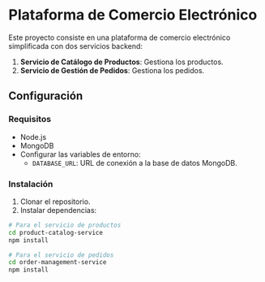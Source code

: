 # Plataforma de Comercio Electrónico

Este proyecto consiste en una plataforma de comercio electrónico simplificada con dos servicios backend:

1. **Servicio de Catálogo de Productos**: Gestiona los productos.
2. **Servicio de Gestión de Pedidos**: Gestiona los pedidos.

## Configuración

### Requisitos

- Node.js
- MongoDB
- Configurar las variables de entorno:
  - `DATABASE_URL`: URL de conexión a la base de datos MongoDB.

### Instalación

1. Clonar el repositorio.
2. Instalar dependencias:

```bash
# Para el servicio de productos
cd product-catalog-service
npm install

# Para el servicio de pedidos
cd order-management-service
npm install
